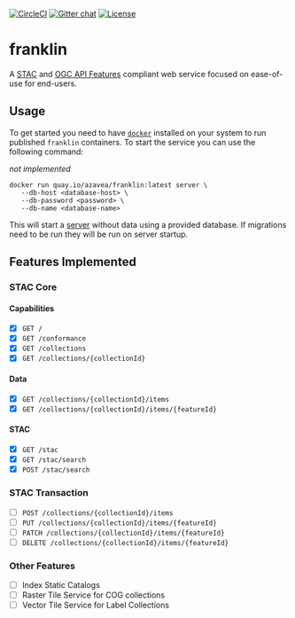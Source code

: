 [![CircleCI](https://circleci.com/gh/azavea/franklin/tree/master.svg?style=svg)](https://circleci.com/gh/azavea/franklin/tree/master) [![Gitter chat](https://badges.gitter.im/azavea/franklin-stac.png)](https://gitter.im/franklin-stac/community) [![License](https://img.shields.io/badge/License-Apache%202.0-blue.svg)](https://opensource.org/licenses/Apache-2.0)

# franklin

A [STAC]() and [OGC API Features](http://docs.opengeospatial.org/is/17-069r3/17-069r3.html) compliant web service focused on ease-of-use for end-users.

## Usage

To get started you need to have [`docker`](https://www.docker.com) installed on your system to run published `franklin` containers. To start the service you can use the following command:

_not_ _implemented_
```
docker run quay.io/azavea/franklin:latest server \
   --db-host <database-host> \
   --db-password <password> \
   --db-name <database-name>
```

This will start a [server](http://localhost:9090) without data using a provided database. If migrations need to be run they will be run on server startup.

## Features Implemented

### STAC Core
#### Capabilities
- [x] `GET /`
- [x] `GET /conformance`
- [x] `GET /collections`
- [x] `GET /collections/{collectionId}`

#### Data
- [x] `GET /collections/{collectionId}/items`
- [x] `GET /collections/{collectionId}/items/{featureId}`

#### STAC
- [x] `GET /stac`
- [x] `GET /stac/search`
- [x] `POST /stac/search`

### STAC Transaction
- [ ] `POST /collections/{collectionId}/items`
- [ ] `PUT /collections/{collectionId}/items/{featureId}`
- [ ] `PATCH /collections/{collectionId}/items/{featureId}`
- [ ] `DELETE /collections/{collectionId}/items/{featureId}`

### Other Features
- [ ] Index Static Catalogs
- [ ] Raster Tile Service for COG collections
- [ ] Vector Tile Service for Label Collections
